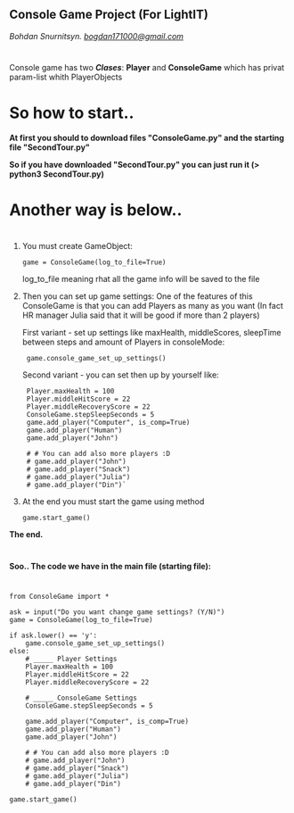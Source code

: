 ## Console Game Project (For LightIT)
*Bohdan Snurnitsyn. bogdan171000@gmail.com*

#


Console game has two ***Clases***: **Player** and **ConsoleGame** which has privat param-list whith PlayerObjects

# So how to start..
**At first you should to download files "ConsoleGame.py" and the starting file "SecondTour.py"**

**So if you have downloaded "SecondTour.py" you can just run it (> python3 SecondTour.py)**
#
# Another way is below..
#

1. You must create GameObject: 

       game = ConsoleGame(log_to_file=True)
   
   log_to_file meaning rhat all the game info will be saved to the file
   

2. Then you can set up game settings:
	One of the features of this ConsoleGame is that you can add Players as many as you want 
	(In fact HR manager Julia said that it will be good if more than 2 players)
	
    
	First variant - set up settings like maxHealth, middleScores, sleepTime between steps and amount of Players in consoleMode:
    
	    game.console_game_set_up_settings()
	
    
	Second variant - you can set then up by yourself like:
    
        Player.maxHealth = 100
        Player.middleHitScore = 22
        Player.middleRecoveryScore = 22
   	    ConsoleGame.stepSleepSeconds = 5	
        game.add_player("Computer", is_comp=True)
    	game.add_player("Human")
    	game.add_player("John")
		
		# # You can add also more players :D
    	# game.add_player("John")
    	# game.add_player("Snack")
    	# game.add_player("Julia")
    	# game.add_player("Din")`
		
3. At the end you must start the game using method 

       game.start_game()
       
**The end.**
#
#
**Soo.. The code we have in the main file (starting file):**
#
#
    from ConsoleGame import *

    ask = input("Do you want change game settings? (Y/N)")
    game = ConsoleGame(log_to_file=True)

    if ask.lower() == 'y':
        game.console_game_set_up_settings()
    else:
        # _____ Player Settings
        Player.maxHealth = 100
        Player.middleHitScore = 22
        Player.middleRecoveryScore = 22

        # _____ ConsoleGame Settings
        ConsoleGame.stepSleepSeconds = 5

        game.add_player("Computer", is_comp=True)
        game.add_player("Human")
        game.add_player("John")

        # # You can add also more players :D
        # game.add_player("John")
        # game.add_player("Snack")
        # game.add_player("Julia")
        # game.add_player("Din")

    game.start_game()


	
	
		
		


